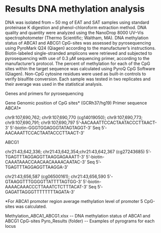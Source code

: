 # Results DNA methylation analysis

DNA was isolated from ~ 50 mg of EAT and SAT samples using standard proteinase K digestion and phenol-chloroform extraction method. DNA quality and quantity were analyzed using the NanoDrop 8000 UV–Vis spectrophotometer (Thermo Scientific; Waltham, MA). DNA methylation status of ABCA1 and ABCG1 CpG-sites was assessed by pyrosequencing using PyroMark Q24 (Qiagen) according to the manufacturer’s instructions. Biotin-labeled single-stranded amplicons were retrieved and subjected to pyrosequencing with use of 0.3 μM sequencing primer, according to the manufacturer’s protocol. The percent of methylation for each of the CpG sites within the target sequence was calculated using PyroQ CpG Software (Qiagen). Non-CpG cytosine residues were used as built-in controls to verify bisulfite conversion. Each sample was tested in two replicates and their average was used in the statistical analysis.

Genes and primers for pyrosequencing

Gene Genomic position of CpG sites* (GCRh37/hg19) Primer sequence ABCA1*

chr9:107,690,762; chr9:107,690,770 (cg14019050); chr9:107,690,773; chr9:107,690,791; chr9:107,690,797 
5’-AACAAATTCCACTAATACCCTTAACT-3’ 5’-biotin-GGGTGGAGGGTATAGTAGGT-3’ Seq 5’-AACAAATTCCACTAATACCCTTAACT-3’

ABCG1

chr21:43,642,336; chr21:43,642,354;chr21:43,642,367 (cg27243685) 5’-TGAGTTTAGGAGGTTAAGGAGAAATT-3’ 5’-biotin-CAAATAAACCAACAACAAAACAATAC-3’ Seq 5’-TGAGTTTAGGAGGTTAAGGA-3’

chr21:43,656,587 (cg06500161); chr21:43,656,590 5'-GTAAGGTTTGGGGTTATTTTAGTGG-3’ 5’-biotin-AAAACAAACCCTTAAATCTCTTTACAT-3’ Seq 5’-GAGATTAGGGTTTTTTTTAGATA-3’

*For ABCA1 promoter region average methylation level of promoter 5 CpG-sites was calculated.

Methylation_ABCA1_ABCG1.xlsx -- DNA methylation status of ABCA1 and ABCG1 CpG-sites
Pyro_Results (folder) -- Examples of pyrograms for each locus
